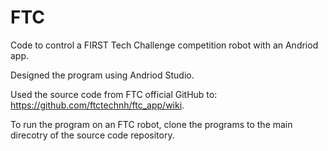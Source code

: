 # FTC
Code to control a FIRST Tech Challenge competition robot with an Andriod app. 

Designed the program using Andriod Studio. 

Used the source code from FTC official GitHub to: https://github.com/ftctechnh/ftc_app/wiki. 

To run the program on an FTC robot, clone the programs to the main direcotry of the source code repository. 
